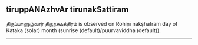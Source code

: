## tiruppANAzhvAr tirunakSattiram
திருப்பாணாழ்வார் திருநக்ஷத்திரம் is observed on Rohiṇī nakṣhatram day of Kaṭaka (solar) month (sunrise (default)/puurvaviddha (default)).



---
